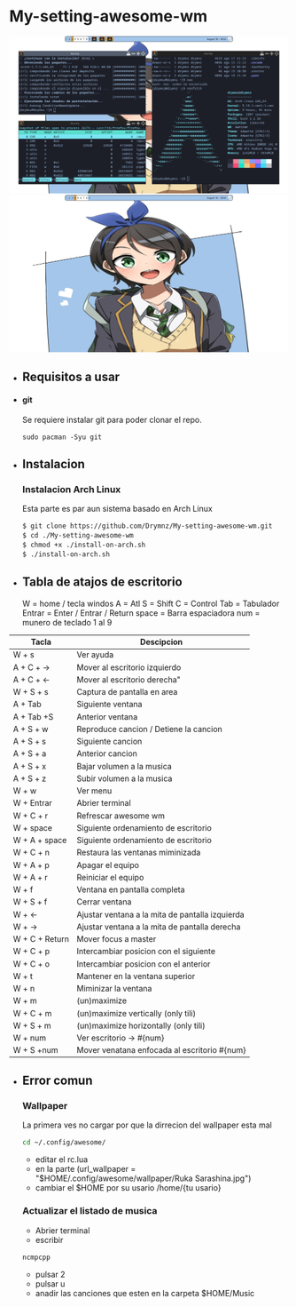 # My-setting-awesome-wm
<img src='/recursos-git/00_1366x768_scrot.png'>
<img src='/recursos-git/01_1366x768_scrot.png'>

* ## Requisitos a usar
* #### git
    Se requiere instalar git para poder clonar el repo.

    ```
    sudo pacman -Syu git
    ```

* ## Instalacion
    ### Instalacion Arch Linux
    Esta parte es par aun sistema basado en Arch Linux

    ```bash
    $ git clone https://github.com/Drymnz/My-setting-awesome-wm.git
    $ cd ./My-setting-awesome-wm
    $ chmod +x ./install-on-arch.sh
    $ ./install-on-arch.sh
    ```
* ## Tabla de atajos de escritorio
    W = home / tecla windos
    A = Atl
    S = Shift
    C = Control
    Tab = Tabulador
    Entrar = Enter / Entrar / Return
    space = Barra espaciadora
    num = munero de teclado 1 al 9

| Tacla | Descipcion |
| --------- | --------- |
| W + s |Ver ayuda | 
| A + C + -> |Mover al escritorio izquierdo|
| A + C + <- | Mover al escritorio derecha" | 
| W + S + s | Captura de pantalla en area | 
| A + Tab | Siguiente ventana | 
| A + Tab +S | Anterior ventana | 
| A + S + w | Reproduce cancion / Detiene la cancion | 
| A + S + s | Siguiente cancion | 
| A + S + a | Anterior cancion | 
| A + S + x | Bajar volumen a la musica | 
| A + S + z |Subir volumen a la musica | 
| W + w | Ver menu | 
| W + Entrar | Abrier terminal | 
| W + C + r | Refrescar awesome wm | 
| W + space | Siguiente ordenamiento de escritorio | 
| W + A + space | Siguiente ordenamiento de escritorio | 
| W + C + n | Restaura las ventanas miminizada | 
| W + A + p | Apagar el equipo| 
| W + A + r | Reiniciar el equipo| 
| W + f | Ventana en pantalla completa| 
| W + S + f | Cerrar ventana| 
| W + <- | Ajustar ventana a la mita de pantalla izquierda | 
| W + -> | Ajustar ventana a la mita de pantalla derecha | 
| W + C + Return | Mover focus a master| 
| W + C + p | Intercambiar posicion con el siguiente| 
| W + C + o | Intercambiar posicion con el anterior| 
| W + t | Mantener en la ventana superior| 
| W + n | Miminizar la ventana| 
| W + m | (un)maximize| 
| W + C + m | (un)maximize vertically (only tili)| 
| W + S + m | (un)maximize horizontally (only tili)| 
| W + num | Ver escritorio -> #{num} | 
| W + S +num | Mover venatana enfocada al escritorio #{num} | 


* ## Error comun
    ### Wallpaper
    La primera ves no cargar por que la dirrecion del wallpaper esta mal

    ```bash
    cd ~/.config/awesome/
    ```

    * editar el rc.lua
    * en la parte (url_wallpaper = "$HOME/.config/awesome/wallpaper/Ruka Sarashina.jpg")
    *  cambiar el $HOME por su usario /home/{tu usario}

    ### Actualizar el listado de musica
    * Abrier terminal
    * escribir 
    ```bash
    ncmpcpp
    ```
    * pulsar 2
    * pulsar u
    * anadir las canciones que esten en la carpeta $HOME/Music